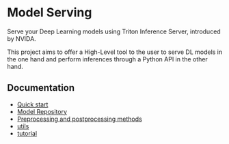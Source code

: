 # Model Serving

Serve your Deep Learning models using Triton Inference Server, introduced by NVIDA.

This project aims to offer a High-Level tool to the user to serve DL models in the one hand and perform inferences through a Python API in the other hand.



## Documentation


* [Quick start](docs/quickstart.md)
* [Model Repository](docs/model_repository.md)
* [Preprocessing and postprocessing methods](docs/pre_post_processing.md)
* [utils](docs/python_api.md)
* [tutorial](docs/tutorial.md)
